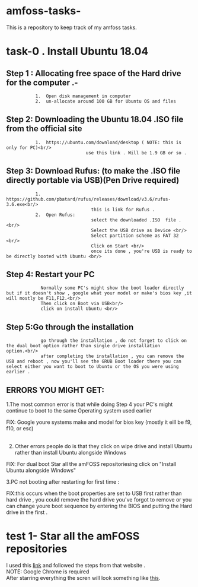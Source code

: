 # amfoss-tasks-
This is a repository to keep track of my amfoss tasks.
# task-0 . Install Ubuntu 18.04
  ## Step 1 : Allocating free space of the Hard drive for the computer .-
               1.  Open disk management in computer 
               2.  un-allocate around 100 GB for Ubuntu OS and files 
  ## Step 2:  Downloading the Ubuntu 18.04 .ISO file from the official site 
               1.  https://ubuntu.com/download/desktop ( NOTE: this is only for PC)<br/>
                                  use this link . Will be 1.9 GB or so .
  ## Step 3:  Download Rufus: (to make the .ISO file directly portable via USB)(Pen Drive required)
               1. https://github.com/pbatard/rufus/releases/download/v3.6/rufus-3.6.exe<br/>
                                    this is link for Rufus .
               2.  Open Rufus:
                                    select the downloaded .ISO  file .<br/>
                                    Select the USB drive as Device <br/>
                                    Select partition scheme as FAT 32 <br/>
                                    Click on Start <br/>
                                    once its done , you're USB is ready to be directly booted with Ubuntu <br/>
   ## Step 4: Restart your PC 
                 Normally some PC's might show the boot loader directly but if it doesn't show , google what your model or make's bios key ,it will mostly be F11,F12.<br/>
                 Then click on Boot via USB<br/> 
                 click on install Ubuntu <br/>
   ## Step 5:Go through the installation
                 go through the installation , do not forget to click on the dual boot option rather than single drive installation                        option.<br/>
                 after completing the installation , you can remove the USB and reboot , now you'll see the GRUB Boot loader there you can select either you want to boot to Ubuntu or the OS you were using earlier .
## ERRORS YOU MIGHT GET:
1.The most common error is that while doing Step 4 your PC's might continue to boot to the same Operating system used earlier<br/> 

 FIX: Google youre systems make and model for bios key (mostly it eill be f9, f10, or esc)<br/><br/>
 
 
2. Other errors people do is that they click on wipe drive and install Ubuntu rather than install Ubuntu alongside Windows<br/>

 FIX: For dual boot Star all the amFOSS repositoriesing click on "Install Ubuntu alongside Windows"<br/>
 
3.PC not booting after restarting for first time :<br/>

 FIX:this occurs when the boot properties are set to USB first rather than hard drive , you could remove the hard drive you've forgot to      remove or you can change youre boot sequence by entering the BIOS and putting the Hard drive in the first .<br/>
 # test 1- Star all the amFOSS repositories
 I used this [link](https://github.com/amfoss/star-me) and followed the steps from that website .<br/>
 NOTE: Google Chrome is required <br/>
 After starring everything the scren will look something like  [this](https://drive.google.com/file/d/1J_9AtG7wUbjaAoq81PfyN_KkbbDFT1b2/view?usp=sharing).<br/>

    
 
